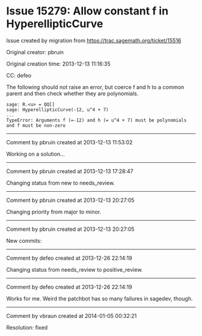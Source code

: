# Issue 15279: Allow constant f in HyperellipticCurve

Issue created by migration from https://trac.sagemath.org/ticket/15516

Original creator: pbruin

Original creation time: 2013-12-13 11:16:35

CC:  defeo

The following should not raise an error, but coerce f and h to a
common parent and then check whether they are polynomials.

```
sage: R.<u> = QQ[]
sage: HyperellipticCurve(-12, u^4 + 7)
...
TypeError: Arguments f (=-12) and h (= u^4 + 7) must be polynomials and f must be non-zero
```



---

Comment by pbruin created at 2013-12-13 11:53:02

Working on a solution...


---

Comment by pbruin created at 2013-12-13 17:28:47

Changing status from new to needs_review.


---

Comment by pbruin created at 2013-12-13 20:27:05

Changing priority from major to minor.


---

Comment by pbruin created at 2013-12-13 20:27:05

New commits:


---

Comment by defeo created at 2013-12-26 22:14:19

Changing status from needs_review to positive_review.


---

Comment by defeo created at 2013-12-26 22:14:19

Works for me. Weird the patchbot has so many failures in sagedev, though.


---

Comment by vbraun created at 2014-01-05 00:32:21

Resolution: fixed
